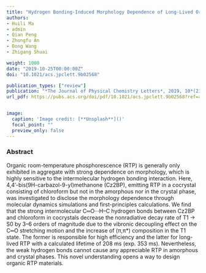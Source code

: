 ```yaml
---
title: "Hydrogen Bonding-Induced Morphology Dependence of Long-Lived Organic Room-Temperature Phosphorescence: A Computational Study"
authors:
- Huili Ma
- admin
- Qian Peng
- Zhongfu An
- Dong Wang
- Zhigang Shuai

weight: 1000
date: "2019-10-25T00:00:00Z"
doi: "10.1021/acs.jpclett.9b02568"

publication_types: ["review"]
publication: "*The Journal of Physical Chemistry Letters*, 2019, 10*(21), 6948-6954"
url_pdf: https://pubs.acs.org/doi/pdf/10.1021/acs.jpclett.9b02568?ref=article_openPDF


image:
  caption: 'Image credit: [**Unsplash**]()'
  focal_point: ""
  preview_only: false
---
```


### Abstract 
Organic room-temperature phosphorescence (RTP) is generally only exhibited in aggregate with strong dependence on morphology, which is highly sensitive to the intermolecular hydrogen bonding interaction. Here, 4,4′-bis(9H-carbazol-9-yl)methanone (Cz2BP), emitting RTP in a cocrystal consisting of chloroform but not in the amorphous nor in the crystal phase, was investigated to disclose the morphology dependence through molecular dynamics simulations and first-principles calculations. We find that the strong intermolecular C═O···H–C hydrogen bonds between Cz2BP and chloroform in cocrystals decrease the nonradiative decay rate of T1 → S0 by 3–6 orders of magnitude due to the vibronic decoupling effect on the C═O stretching motion and the increase of (π,π*) composition in the T1 state. The former is responsible for high efficiency and the latter for long-lived RTP with a calculated lifetime of 208 ms (exp. 353 ms). Nevertheless, the weak hydrogen bonds cannot cause any appreciable RTP in amorphous and crystal phases. This novel understanding opens a way to design organic RTP materials.



